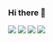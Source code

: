 ### Hi there 👋

<p align="left">
  <a href="https://claudiogalvaodev.com/" alt="Website" target="_blank" rel="noopener noreferrer">
  <img src="https://img.shields.io/badge/-Website-173B6C?style=flat-square&labelColor=173B6C&logo=Google Chrome&logoColor=white&link=https://claudiogalvaodev.com/" /></a>

  <a href="https://www.linkedin.com/in/claudiogaalvao/" alt="Linkedin" target="_blank" rel="noopener noreferrer">
  <img src="https://img.shields.io/badge/-Linkedin-0e76a8?style=flat-square&logo=Linkedin&logoColor=white&link=https://www.linkedin.com/in/claudiogaalvao/" /></a>

  <a href="https://www.facebook.com/claudiogaalvao" alt="Facebook" target="_blank" rel="noopener noreferrer">
  <img src="https://img.shields.io/badge/-Facebook-3b5998?style=flat-square&labelColor=3b5998&logo=facebook&logoColor=white&link=https://www.facebook.com/claudiogaalvao"/></a>

  <a href="https://www.instagram.com/claudiogaalvao" alt="Instagram" target="_blank" rel="noopener noreferrer">
  <img src="https://img.shields.io/badge/-Instagram-DF0174?style=flat-square&labelColor=DF0174&logo=instagram&logoColor=white&link=https://www.instagram.com/claudiogaalvao"/></a>
</p>

<!--
**claudiogaalvao/claudiogaalvao** is a ✨ _special_ ✨ repository because its `README.md` (this file) appears on your GitHub profile.

Here are some ideas to get you started:

- 🔭 I’m currently working on ...
- 🌱 I’m currently learning ...
- 👯 I’m looking to collaborate on ...
- 🤔 I’m looking for help with ...
- 💬 Ask me about ...
- 📫 How to reach me: ...
- 😄 Pronouns: ...
- ⚡ Fun fact: ...
-->
